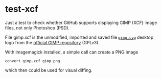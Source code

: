# test-xcf
Just a test to check whether GitHub supports displaying GIMP (XCF) image files, not only Photoshop (PSD).

File gimp.xcf is the unmodified, imported and saved file [`gimp.svg`](https://github.com/GNOME/gimp/blob/master/desktop/src/gimp.svg) desktop logo from the [official GIMP repository](https://github.com/GNOME/gimp) (GPLv3).

With imagemagick installed, a simple call can create a PNG image

    convert gimp.xcf gimp.png
    
which then could be used for visual diffing.
